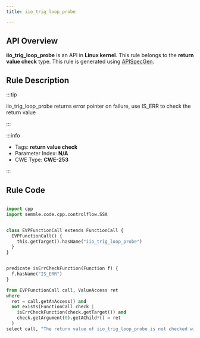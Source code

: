 ```yaml
---
title: iio_trig_loop_probe

---
```



## API Overview
**iio_trig_loop_probe** is an API in **Linux kernel**. This rule belongs to the **return value check** type. This rule is generated using [APISpecGen](../../tools/APISpecGen).
## Rule Description

:::tip

iio_trig_loop_probe returns error pointer on failure, use IS_ERR to check the return value

:::

:::info

- Tags: **return value check**
- Parameter Index: **N/A**
- CWE Type: **CWE-253**

:::

## Rule Code
```python

import cpp
import semmle.code.cpp.controlflow.SSA


class EVPFunctionCall extends FunctionCall {
  EVPFunctionCall() {
    this.getTarget().hasName("iio_trig_loop_probe")
  }
}


predicate isErrCheckFunction(Function f) {
  f.hasName("IS_ERR") 
}

from EVPFunctionCall call, ValueAccess ret
where
  ret = call.getAnAccess() and
  not exists(FunctionCall check |
    isErrCheckFunction(check.getTarget()) and
    check.getArgument(0).getAChild*() = ret
  )
select call, "The return value of iio_trig_loop_probe is not checked with IS_ERR."
    
```